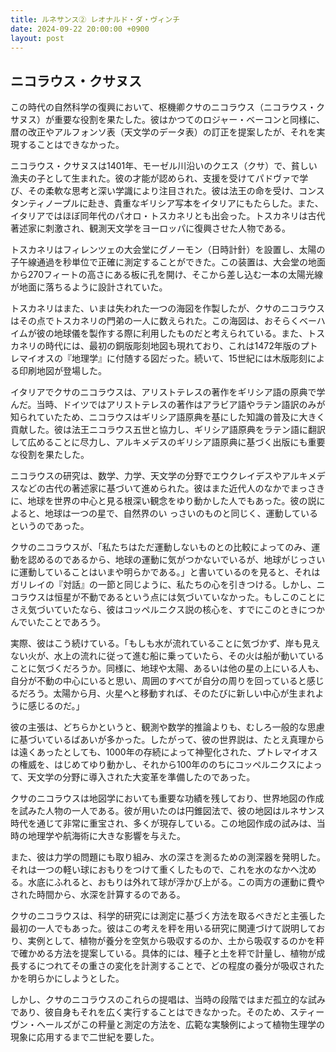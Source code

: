 ```yaml
---
title: ルネサンス② レオナルド・ダ・ヴィンチ
date: 2024-09-22 20:00:00 +0900
layout: post
---
```


## ニコラウス・クサヌス

この時代の自然科学の復興において、枢機卿クサのニコラウス（ニコラウス・クサヌス）が重要な役割を果たした。彼はかつてのロジャー・ベーコンと同様に、暦の改正やアルフォンソ表（天文学のデータ表）の訂正を提案したが、それを実現することはできなかった。

ニコラウス・クサヌスは1401年、モーゼル川沿いのクエス（クサ）で、貧しい漁夫の子として生まれた。彼の才能が認められ、支援を受けてパドヴァで学び、その柔軟な思考と深い学識により注目された。彼は法王の命を受け、コンスタンティノープルに赴き、貴重なギリシア写本をイタリアにもたらした。また、イタリアではほぼ同年代のパオロ・トスカネリとも出会った。トスカネリは古代著述家に刺激され、観測天文学をヨーロッパに復興させた人物である。

トスカネリはフィレンツェの大会堂にグノーモン（日時計針）を設置し、太陽の子午線通過を秒単位で正確に測定することができた。この装置は、大会堂の地面から270フィートの高さにある板に孔を開け、そこから差し込む一本の太陽光線が地面に落ちるように設計されていた。

トスカネリはまた、いまは失われた一つの海図を作製したが、クサのニコラウスはその点でトスカネリの門弟の一人に数えられた。この海図は、おそらくベーハイムが彼の地球儀を製作する際に利用したものだと考えられている。また、トスカネリの時代には、最初の銅版彫刻地図も現れており、これは1472年版のプトレマイオスの『地理学』に付随する図だった。続いて、15世紀には木版彫刻による印刷地図が登場した。

イタリアでクサのニコラウスは、アリストテレスの著作をギリシア語の原典で学んだ。当時、ドイツではアリストテレスの著作はアラビア語やラテン語訳のみが知られていたため、ニコラウスはギリシア語原典を基にした知識の普及に大きく貢献した。彼は法王ニコラウス五世と協力し、ギリシア語原典をラテン語に翻訳して広めることに尽力し、アルキメデスのギリシア語原典に基づく出版にも重要な役割を果たした。

ニコラウスの研究は、数学、力学、天文学の分野でエウクレイデスやアルキメデスなどの古代の著述家に基づいて進められた。彼はまた近代人のなかでまっさきに、地球を世界の中心と見る根深い観念をゆり動かした人でもあった。彼の説によると、地球は一つの星で、自然界のい っさいのものと同じく、運動しているというのであった。

クサのニコラウスが、「私たちはただ運動しないものとの比較によってのみ、運動を認めるのであるから、地球の運動に気がつかないでいるが、地球がじっさいに運動していることはいまや明らかである。」と書いているのを見ると、それはガリレイの『対話』の一節と同じように、私たちの心を引きつける。しかし、ニコラウスは恒星が不動であるという点には気づいていなかった。もしこのことにさえ気づいていたなら、彼はコッペルニクス説の核心を、すでにこのときにつかんでいたことであろう。

実際、彼はこう続けている。「もしも水が流れていることに気づかず、岸も見えない火が、水上の流れに従って進む船に乗っていたら、その火は船が動いていることに気づくだろうか。同様に、地球や太陽、あるいは他の星の上にいる人も、自分が不動の中心にいると思い、周囲のすべてが自分の周りを回っていると感じるだろう。太陽から月、火星へと移動すれば、そのたびに新しい中心が生まれように感じるのだ。」

彼の主張は、どちらかというと、観測や数学的推論よりも、むしろ一般的な思慮に基づいているばあいが多かった。したがって、彼の世界説は、たとえ真理からは遠くあったとしても、1000年の存続によって神聖化された、プトレマイオスの権威を、はじめてゆり動かし、それから100年ののちにコッペルニクスによって、天文学の分野に導入された大変革を準備したのであった。

クサのニコラウスは地図学においても重要な功績を残しており、世界地図の作成を試みた人物の一人である。彼が用いたのは円錐図法で、彼の地図はルネサンス時代を通じて非常に重宝され、多くが現存している。この地図作成の試みは、当時の地理学や航海術に大きな影響を与えた。

また、彼は力学の問題にも取り組み、水の深さを測るための測深器を発明した。それは一つの軽い球におもりをつけて重くしたもので、これを水のなかへ沈める。水底にふれると、おもりは外れて球が浮かび上がる。この両方の運動に費やされた時間から、水深を計算するのである。

クサのニコラウスは、科学的研究には測定に基づく方法を取るべきだと主張した最初の一人でもあった。彼はこの考えを秤を用いる研究に関連づけて説明しており、実例として、植物が養分を空気から吸収するのか、土から吸収するのかを秤で確かめる方法を提案している。具体的には、種子と土を秤で計量し、植物が成長するにつれてその重さの変化を計測することで、どの程度の養分が吸収されたかを明らかにしようとした。

しかし、クサのニコラウスのこれらの提唱は、当時の段階ではまだ孤立的な試みであり、彼自身もそれを広く実行することはできなかった。そのため、スティーヴン・ヘールズがこの秤量と測定の方法を、広範な実験例によって植物生理学の現象に応用するまで二世紀を要した。